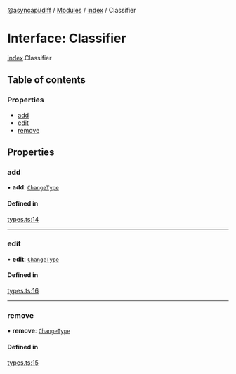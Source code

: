 [@asyncapi/diff](../README.md) / [Modules](../modules.md) / [index](../modules/index.md) / Classifier

# Interface: Classifier

[index](../modules/index.md).Classifier

## Table of contents

### Properties

- [add](index.Classifier.md#add)
- [edit](index.Classifier.md#edit)
- [remove](index.Classifier.md#remove)

## Properties

### add

• **add**: [`ChangeType`](../modules/index.md#changetype)

#### Defined in

[types.ts:14](https://github.com/ron-debajyoti/diff/blob/83bb482/src/types.ts#L14)

___

### edit

• **edit**: [`ChangeType`](../modules/index.md#changetype)

#### Defined in

[types.ts:16](https://github.com/ron-debajyoti/diff/blob/83bb482/src/types.ts#L16)

___

### remove

• **remove**: [`ChangeType`](../modules/index.md#changetype)

#### Defined in

[types.ts:15](https://github.com/ron-debajyoti/diff/blob/83bb482/src/types.ts#L15)
